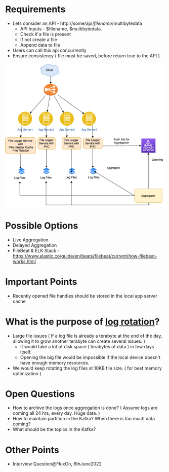 # Requirements
- Lets consider an API - http://some/api/$filename/$multibytedata
  - API Inputs - $filename, $multibytedata.
  - Check if a file is present
  - If not create a file
  - Append data to file
- Users can call this api concurrently
- Ensure consistency ( file must be saved, before return true to the API )

<img title="Logging-File-Aggregation" alt="Alt text" src="Logging-File-Aggregation.drawio.png">

# Possible Options
- Live Aggregation
- Delayed Aggregation
- FileBeat & ELK Stack - https://www.elastic.co/guide/en/beats/filebeat/current/how-filebeat-works.html

# Important Points
- Recently opened file handles should be stored in the local app server cache

# What is the purpose of [log rotation](https://www.mezmo.com/learn-log-management/what-is-log-rotation-how-does-it-work)?

- Large file issues ( If a log file is already a terabyte at the end of the day, allowing it to grow another terabyte can create several issues. )
  - It would take a lot of disk space ( terabytes of data ) in few days itself.
  - Opening the big file would be impossible if the local device doesn't have enough memory resources.
- We would keep rotating the log files at 10KB file size. ( for best memory optimization )
  
# Open Questions
- How to archive the logs once aggregation is done? ( Assume logs are coming all 24 hrs, every day. Huge data. )
- How to maintain partition in the Kafka? When there is too much data coming?
- What should be the topics in the Kafka?
  
# Other Points
- Interview Question@FluxOn, 6thJune2022
